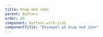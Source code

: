 ```yaml
---
title: Knap med ikon
parent: Buttons
order: 05
component: buttons-with-icon
componentTitle: "Eksempel på knap med ikon"
---
```

